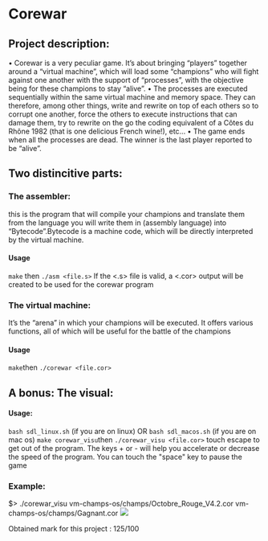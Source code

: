 # Corewar

## Project description:
• Corewar is a very peculiar game. It’s about bringing “players” together around a
“virtual machine”, which will load some “champions” who will fight against one another with the support of “processes”, with the objective being for these champions
to stay “alive”.
• The processes are executed sequentially within the same virtual machine and memory space. They can therefore, among other things, write and rewrite on top of
each others so to corrupt one another, force the others to execute instructions that
can damage them, try to rewrite on the go the coding equivalent of a Côtes du
Rhône 1982 (that is one delicious French wine!), etc...
• The game ends when all the processes are dead. The winner is the last player
reported to be “alive”.

## Two distincitive parts:

### The assembler:
this is the program that will compile your champions and translate them from the language you will write them in (assembly language) into “Bytecode”.Bytecode is a machine code, which will be directly interpreted by the virtual
machine.
#### Usage
```make``` then ```./asm <file.s>```
If the <.s> file is valid, a <.cor> output will be created to be used for the corewar program

### The virtual machine:
It’s the “arena” in which your champions will be executed.
It offers various functions, all of which will be useful for the battle of the champions
#### Usage
```make```then ```./corewar <file.cor>```

## A bonus: The visual:
#### Usage:
```bash sdl_linux.sh``` (if you are on linux) OR ```bash sdl_macos.sh``` (if you are on mac os)
```make corewar_visu```then ```./corewar_visu <file.cor>```
touch escape to get out of the program. The keys + or - will help you accelerate or decrease the speed of the program. You can touch the "space" key to pause the game

### Example:
$> ./corewar_visu vm-champs-os/champs/Octobre_Rouge_V4.2.cor vm-champs-os/champs/Gagnant.cor
![](screenshot_visu/Screenshot_octobre_rouge_vs_gagnant.png)

Obtained mark for this project : 125/100
